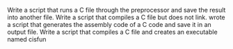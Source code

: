 Write a script that runs a C file through the preprocessor and save the result into another file.
Write a script that compiles a C file but does not link.
wrote a script that generates the assembly code of a C code and save it in an output file.
Write a script that compiles a C file and creates an executable named cisfun
